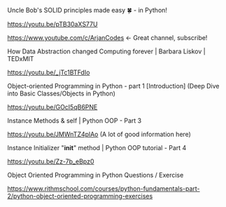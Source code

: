 Uncle Bob's SOLID principles made easy 🍀 - in Python!

https://youtu.be/pTB30aXS77U

https://www.youtube.com/c/ArjanCodes <- Great channel, subscribe!

How Data Abstraction changed Computing forever | Barbara Liskov | TEDxMIT

https://youtu.be/_jTc1BTFdIo

Object-oriented Programming in Python - part 1 [Introduction] (Deep Dive into Basic Classes/Objects in Python)

https://youtu.be/GOcI5qB6PNE

Instance Methods & self | Python OOP - Part 3

https://youtu.be/JMWnTZ4plAo (A lot of good information here)

Instance Initializer "__init__" method | Python OOP tutorial - Part 4

https://youtu.be/Zz-7b_eBpz0

Object Oriented Programming in Python Questions / Exercise

https://www.rithmschool.com/courses/python-fundamentals-part-2/python-object-oriented-programming-exercises

